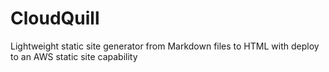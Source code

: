 # CloudQuill
Lightweight static site generator from Markdown files to HTML with deploy to an AWS static site capability

